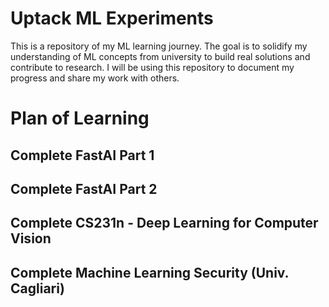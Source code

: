 # Uptack ML Experiments

This is a repository of my ML learning journey. The goal is to solidify my understanding of ML concepts from university to build real solutions and contribute to research. I will be using this repository to document my progress and share my work with others.

# Plan of Learning

## Complete FastAI Part 1
## Complete FastAI Part 2
## Complete CS231n - Deep Learning for Computer Vision 
## Complete Machine Learning Security (Univ. Cagliari)